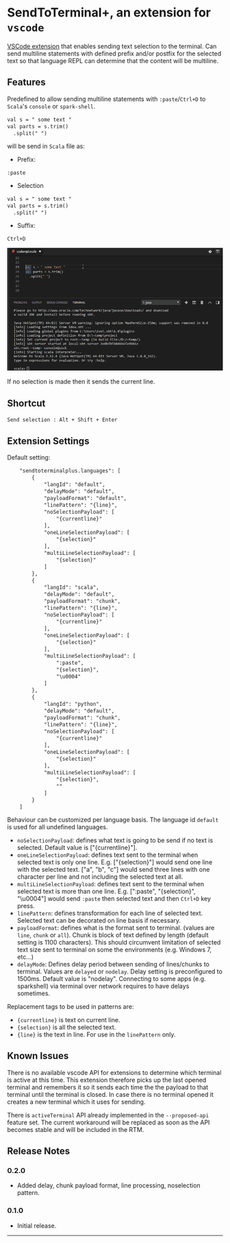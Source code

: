 # SendToTerminal+, an extension for `vscode`

[VSCode extension](https://marketplace.visualstudio.com/items?itemName=ivoh.openfileatcursor) that enables sending text selection to the terminal. Can send multiline statements with defined prefix and/or postfix for the selected text so that language REPL can determine that the content will be multiline.

## Features

Predefined to allow sending multiline statements with `:paste`/`Ctrl+D` to `Scala`'s `console` or `spark-shell`.

```
val s = " some text "
val parts = s.trim()
  .split(" ")
```
will be send in `Scala` file as:
* Prefix:
```
:paste
```
* Selection
```
val s = " some text "
val parts = s.trim()
  .split(" ")
```
* Suffix:
```
Ctrl+D
```


![demo](images/sendToTerminalPlusScalaMultiLine.gif)


If no selection is made then it sends the current line.

## Shortcut
```
Send selection : Alt + Shift + Enter
```



## Extension Settings

Default setting:
```
    "sendtoterminalplus.languages": [
        {
            "langId": "default",
            "delayMode": "default",
            "payloadFormat": "default",
            "linePattern": "{line}",
            "noSelectionPayload": [
                "{currentline}"
            ],
            "oneLineSelectionPayload": [
                "{selection}"
            ],
            "multiLineSelectionPayload": [
                "{selection}"
            ]
        },
        {
            "langId": "scala",
            "delayMode": "default",
            "payloadFormat": "chunk",
            "linePattern": "{line}",
            "noSelectionPayload": [
                "{currentline}"
            ],
            "oneLineSelectionPayload": [
                "{selection}"
            ],
            "multiLineSelectionPayload": [
                ":paste",
                "{selection}",
                "\u0004"
            ]
        },
        {
            "langId": "python",
            "delayMode": "default",
            "payloadFormat": "chunk",
            "linePattern": "{line}",
            "noSelectionPayload": [
                "{currentline}"
            ],
            "oneLineSelectionPayload": [
                "{selection}"
            ],
            "multiLineSelectionPayload": [
                "{selection}",
                ""
            ]
        }
    ]
```

Behaviour can be customized per language basis. The language id `default` is used for all undefined languages. 
* `noSelectionPayload`: defines what text is going to be send if no text is selected. Default value is ["{currentline}"].
* `oneLineSelectionPayload`: defines text sent to the terminal when selected text is only one line. E.g. ["{selection}"] would send one line with the selected text. ["a", "b", "c"] would send three lines with one character per line and not including the selected text at all.
* `multiLineSelectionPayload`: defines text sent to the terminal when selected text is more than one line. E.g. [":paste", "{selection}", "\u0004"] would send `:paste` then selected text and then `Ctrl+D` key press. 
* `linePattern`: defines transformation for each line of selected text. Selected text can be decorated on line basis if necessary.
* `payloadFormat`: defines what is the format sent to terminal. (values are `line`, `chunk` or `all`). Chunk is block of text defined by length (default setting is 1100 characters). This should circumvent limitation of selected text size sent to terminal on some the environments (e.g. Windows 7, etc...)
* `delayMode`: Defines delay period between sending of lines/chunks to terminal. Values are `delayed` or `nodelay`. Delay setting is preconfigured to 1500ms. Default value is "nodelay". Connecting to some apps (e.g. sparkshell) via terminal over network requires to have delays sometimes.

Replacement tags to be used in patterns are:
* `{currentline}` is text on current line.
* `{selection}` is all the selected text.
* `{line}` is the text in line. For use in the `linePattern` only.

## Known Issues

There is no available vscode API for extensions to determine which terminal is active at this time. This extension therefore picks up the last opened terminal and remembers it so it sends each time the the payload to that terminal until the terminal is closed. In case there is no terminal opened it creates a new terminal which it uses for sending. 

There is `activeTerminal` API already implemented in the `--proposed-api` feature set. The current workaround will be replaced as soon as the API becomes stable and will be included in the RTM.

## Release Notes

### 0.2.0
* Added delay, chunk payload format, line processing, noselection pattern.
<!-- * Using `activeTerminal` API to send to currently active terminal to. -->

### 0.1.0

* Initial release.


-----------------------------------------------------------------------------------------------------------

